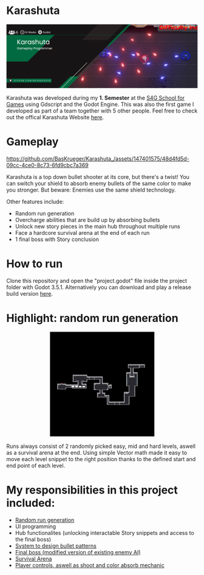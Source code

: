 # Karashuta
<p align="center">
    <img src="readme/Karashuta_Banner.PNG" alt="Karashuta Banner"><br>
</p>

Karashuta was developed during my <b>1. Semester</b> at the [S4G School for Games](https://www.school4games.net/) using Gdscript and the Godot Engine. This was also the first game I developed as part of a team together with 5 other people. Feel free to check out the offical Karashuta Website [here](https://karashuta.school4games.net/).

# Gameplay


https://github.com/BasKrueger/Karashuta_/assets/147401575/48d4fd5d-09cc-4ce0-8c73-6fd9cbc7a369


Karashuta is a top down bullet shooter at its core, but there's a twist! You can switch your shield to absorb enemy bullets of the same color to make you stronger. But beware: Enemies use the same shield technology. 

Other features include:
- Random run generation
- Overcharge abilities that are build up by absorbing bullets
- Unlock new story pieces in the main hub throughout multiple runs
- Face a hardcore survival arena at the end of each run
- 1 final boss with Story conclusion

# How to run
Clone this repository and open the "project.godot" file inside the project folder with Godot 3.5.1. Alternatively you can download and play a release build version [here](https://s4g.itch.io/karashuta).

# Highlight: random run generation
<p align="center">
    <img src="readme/RunGeneration.gif" alt="Run Generation Gif"><br>
</p>

Runs always consist of 2 randomly picked easy, mid and hard levels, aswell as a survival arena at the end. Using simple Vector math made it easy to move each level snippet to the right position thanks to the defined start and end point of each level.

# My responsibilities in this project included:
- [Random run generation](https://github.com/BasKrueger/Karashuta_/blob/main/Project/Scenes/Level/Scripts/LevelLoader.gd)
- UI programming
- Hub functionalites (unlocking interactable Story snippets and access to the final boss)
- [System to design bullet patterns](https://github.com/BasKrueger/Karashuta_/tree/main/Project/Scenes/Weapons/Scripts)
- [Final boss (modified version of existing enemy AI)](https://github.com/BasKrueger/Karashuta_/blob/main/Project/Scenes/Characters/Boss/Trigger%20Twins%20Clone/Trigger%20Twin%20Clone.gd)
- [Survival Arena](https://github.com/BasKrueger/Karashuta_/blob/main/Project/Scenes/Level/Difficulties/Arena/Scripts/Arena.gd)
- [Player controls, aswell as shoot and color absorb mechanic](https://github.com/BasKrueger/Karashuta_/blob/main/Project/Scenes/Characters/Player/Scripts/Player.gd)
